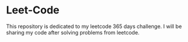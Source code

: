 # Leet-Code
This repository is dedicated to my leetcode 365 days challenge. I will be sharing my code after solving problems from leetcode.

